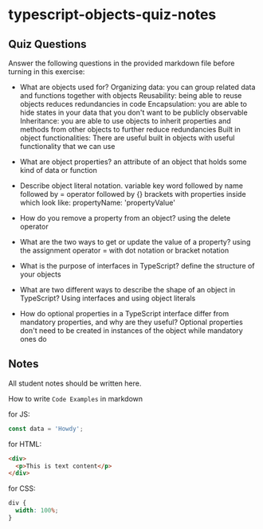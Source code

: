 # typescript-objects-quiz-notes

## Quiz Questions

Answer the following questions in the provided markdown file before turning in this exercise:

- What are objects used for?
  Organizing data: you can group related data and functions together with objects
  Reusability: being able to reuse objects reduces redundancies in code
  Encapsulation: you are able to hide states in your data that you don't want to be publicly observable
  Inheritance: you are able to use objects to inherit properties and methods from other objects to further reduce redundancies
  Built in object functionalities: There are useful built in objects with useful functionality that we can use

- What are object properties?
  an attribute of an object that holds some kind of data or function

- Describe object literal notation.
  variable key word followed by name followed by = operator followed by {} brackets with properties inside which look like: propertyName: 'propertyValue'

- How do you remove a property from an object?
  using the delete operator

- What are the two ways to get or update the value of a property?
  using the assignment operator = with dot notation or bracket notation

- What is the purpose of interfaces in TypeScript?
  define the structure of your objects

- What are two different ways to describe the shape of an object in TypeScript?
  Using interfaces and using object literals

- How do optional properties in a TypeScript interface differ from mandatory properties, and why are they useful?
  Optional properties don't need to be created in instances of the object while mandatory ones do

## Notes

All student notes should be written here.

How to write `Code Examples` in markdown

for JS:

```javascript
const data = 'Howdy';
```

for HTML:

```html
<div>
  <p>This is text content</p>
</div>
```

for CSS:

```css
div {
  width: 100%;
}
```
